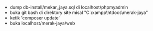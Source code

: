 * dump db-install/mekar_jaya.sql di localhost/phpmyadmin <br>
* buka git bash di direktory site misal "C:\xampp\htdocs\merak-jaya" <br>
* ketik 'composer update' <br>
* buka localhost/merak-jaya/web <br>
